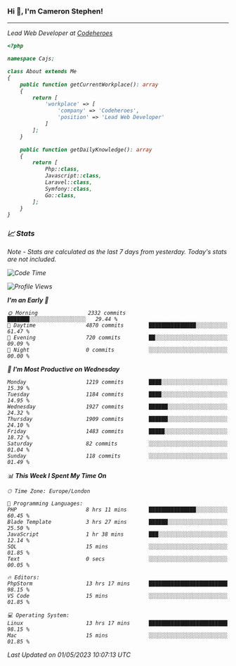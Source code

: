 ### Hi 👋, I'm Cameron Stephen!
<hr>
<p><em>Lead Web Developer at <a href="https://codeheroes.co.uk">Codeheroes</a></p>


```php
<?php

namespace Cajs;

class About extends Me
{
    public function getCurrentWorkplace(): array
    {
        return [
            'workplace' => [
                'company' => 'Codeheroes',
                'position' => 'Lead Web Developer'
            ]
        ];
    }

    public function getDailyKnowledge(): array
    {
        return [
            Php::class,
            Javascript::class,
            Laravel::class,
            Symfony::class,
            Go::class,
        ];
    }
}
```

### 📈 Stats
<p><em>Note - Stats are calculated as the last 7 days from yesterday. Today's stats are not included.</em></p>


<!--START_SECTION:waka-->
![Code Time](http://img.shields.io/badge/Code%20Time-3%2C346%20hrs%2022%20mins-blue)

![Profile Views](http://img.shields.io/badge/Profile%20Views-0-blue)

**I'm an Early 🐤** 

```text
🌞 Morning                2332 commits        ███████░░░░░░░░░░░░░░░░░░   29.44 % 
🌆 Daytime                4870 commits        ███████████████░░░░░░░░░░   61.47 % 
🌃 Evening                720 commits         ██░░░░░░░░░░░░░░░░░░░░░░░   09.09 % 
🌙 Night                  0 commits           ░░░░░░░░░░░░░░░░░░░░░░░░░   00.00 % 
```
📅 **I'm Most Productive on Wednesday** 

```text
Monday                   1219 commits        ████░░░░░░░░░░░░░░░░░░░░░   15.39 % 
Tuesday                  1184 commits        ████░░░░░░░░░░░░░░░░░░░░░   14.95 % 
Wednesday                1927 commits        ██████░░░░░░░░░░░░░░░░░░░   24.32 % 
Thursday                 1909 commits        ██████░░░░░░░░░░░░░░░░░░░   24.10 % 
Friday                   1483 commits        █████░░░░░░░░░░░░░░░░░░░░   18.72 % 
Saturday                 82 commits          ░░░░░░░░░░░░░░░░░░░░░░░░░   01.04 % 
Sunday                   118 commits         ░░░░░░░░░░░░░░░░░░░░░░░░░   01.49 % 
```


📊 **This Week I Spent My Time On** 

```text
🕑︎ Time Zone: Europe/London

💬 Programming Languages: 
PHP                      8 hrs 11 mins       ███████████████░░░░░░░░░░   60.45 % 
Blade Template           3 hrs 27 mins       ██████░░░░░░░░░░░░░░░░░░░   25.50 % 
JavaScript               1 hr 38 mins        ███░░░░░░░░░░░░░░░░░░░░░░   12.14 % 
SQL                      15 mins             ░░░░░░░░░░░░░░░░░░░░░░░░░   01.85 % 
Text                     0 secs              ░░░░░░░░░░░░░░░░░░░░░░░░░   00.05 % 

🔥 Editors: 
PhpStorm                 13 hrs 17 mins      █████████████████████████   98.15 % 
VS Code                  15 mins             ░░░░░░░░░░░░░░░░░░░░░░░░░   01.85 % 

💻 Operating System: 
Linux                    13 hrs 17 mins      █████████████████████████   98.15 % 
Mac                      15 mins             ░░░░░░░░░░░░░░░░░░░░░░░░░   01.85 % 
```


 Last Updated on 01/05/2023 10:07:13 UTC
<!--END_SECTION:waka-->

